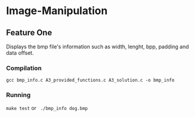 # Image-Manipulation

## Feature One
Displays the bmp file's information such as width, lenght, bpp, padding and data offset.

### Compilation
``` gcc bmp_info.c A3_provided_functions.c A3_solution.c -o bmp_info ```

### Running
``` make test ```
or 
```  ./bmp_info dog.bmp ```
